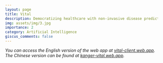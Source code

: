```yaml
---
layout: page
title: Vital
description: Democratizing healthcare with non-invasive disease prediction.
img: assets/img/3.jpg
importance: 2
category: Artificial Intelligence
giscus_comments: false
---
```

*You can access the English version of the web app at [vital-client.web.app](vital-client.web.app).* *The Chinese version can be found at [kanger-vital.web.app](vital-ai.web.app).*


